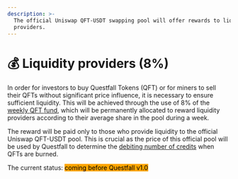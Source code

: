 ```yaml
---
description: >-
  The official Uniswap QFT-USDT swapping pool will offer rewards to liquidity
  providers.
---
```


# 💰 Liquidity providers (8%)

In order for investors to buy Questfall Tokens (QFT) or for miners to sell their QFTs without significant price influence, it is necessary to ensure sufficient liquidity. This will be achieved through the use of 8% of the [weekly ](../assets/questfall-tokens-qft.md)[QFT ](../assets/questfall-tokens-qft.md)[fund](../assets/questfall-tokens-qft.md), which will be permanently allocated to reward liquidity providers according to their average share in the pool during a week.

The reward will be paid only to those who provide liquidity to the official Uniswap QFT-USDT pool. This is crucial as the price of this official pool will be used by Questfall to determine the [debiting number of credits](../assets/credits-off-chain.md) when QFTs are burned.



The current status: <mark style="background-color:orange;">coming before Questfall v1.0</mark>&#x20;
